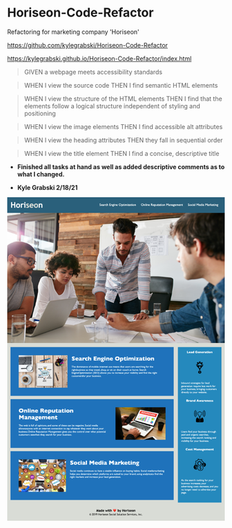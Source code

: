 # Horiseon-Code-Refactor

Refactoring for marketing company 'Horiseon'

https://github.com/kylegrabski/Horiseon-Code-Refactor

https://kylegrabski.github.io/Horiseon-Code-Refactor/index.html


>GIVEN a webpage meets accessibility standards

>WHEN I view the source code
>THEN I find semantic HTML elements

>WHEN I view the structure of the HTML elements
>THEN I find that the elements follow a logical structure independent of styling and positioning

>WHEN I view the image elements
>THEN I find accessible alt attributes

>WHEN I view the heading attributes
>THEN they fall in sequential order

>WHEN I view the title element
>THEN I find a concise, descriptive title 

* **Finished all tasks at hand as well as added descriptive comments as to what I changed.** 

* **Kyle Grabski 2/18/21**

![Screenshot](assets/images/Horiseon-Code-Refactor.png)

